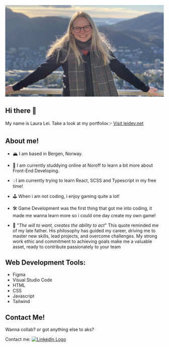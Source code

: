 ![Image](https://github.com/LauraBLei/LauraBLei/blob/main/mig.png)

## Hi there 👋 

My name is Laura Lei. Take a look at my portfolio👉 [Visit leidev.net](https://leidev.net/)

## About me!

- 🏔️ I am based in Bergen, Norway.

- 📖 I am currently studdying online at Noroff to learn a bit more about Front-End Developing. 

- 💡I am currently trying to learn React, SCSS and Typescript in my free time!

- 🕹️ When i am not coding, i enjoy gaming quite a lot!

- 🛠️ Game Development was the first thing that got me into coding, it made me wanna learn more so i could one day create my own game!

- 📜 "*The will to want, creates the ability to act*" 
   This quote reminded me of my late father. 
    His philosophy has guided my career, driving me to master new skills, lead projects, and overcome challenges. 
    My strong work ethic and commitment to achieving goals make me a valuable asset, ready to contribute passionately to your team

## Web Development Tools:

<ul>
   <li>Figma</li>
   <li>Visual Studio Code</li>
   <li>HTML</li>
   <li>CSS</li>
   <li>Javascript</li>
   <li>Tailwind</li>
</ul>

## Contact Me!

Wanna collab? or got anything else to aks? 

Contact me: 
<a href="https://www.linkedin.com/in/laura-lei-860190268/" target="_blank">![LinkedIn Logo](https://upload.wikimedia.org/wikipedia/commons/c/ca/LinkedIn_logo_initials.png)
</a>

<!--
**LauraBLei/LauraBLei** is a ✨ _special_ ✨ repository because its `README.md` (this file) appears on your GitHub profile.

Here are some ideas to get you started:

- 🔭 I’m currently working on ...
- 🌱 I’m currently learning ...
- 👯 I’m looking to collaborate on ...
- 🤔 I’m looking for help with ...
- 💬 Ask me about ...
- 📫 How to reach me: ...
- 😄 Pronouns: ...
- ⚡ Fun fact: ...
-->
